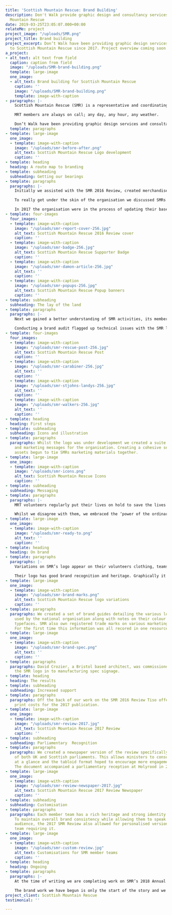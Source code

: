 ```yaml
---
title: 'Scottish Mountain Rescue: Brand Building'
description: Don't Walk provide graphic design and consultancy services to Scottish
  Mountain Rescue
date: 2019-03-25T23:05:07.000+00:00
relateMe: project
project_image: "/uploads/SMR.png"
project_title: Brand building
project_excerpt: Don’t Walk have been providing graphic design services and consultancy
  to Scottish Mountain Rescue since 2017. Project overview coming soon.
a_project:
- alt_text: alt text from field
  caption: caption from field
  image: "/uploads/SMR-brand-building.png"
  template: large-image
  one_image:
  - alt_text: Brand building for Scottish Mountain Rescue
    caption: ''
    image: "/uploads/SMR-brand-building.png"
    template: image-with-caption
- paragraphs: |-
    Scottish Mountain Rescue (SMR) is a representative and coordinating body for member Mountain Rescue Teams (MRTs) in Scotland. Their membership includes more than 850 volunteers between 24 member MRTs. In addition SMR also serves three Police Scotland MRTs and one RAF MRT.

    MRT members are always on call; any day, any hour, any weather.

    Don’t Walk have been providing graphic design services and consultancy to Scottish Mountain Rescue since 2017.
  template: paragraphs
- template: large-image
  one_image:
  - template: image-with-caption
    image: "/uploads/smr-before-after.png"
    alt_text: Scottish Mountain Rescue Logo development
    caption: ''
- template: heading
  heading: A route map to branding
- template: subheading
  subheading: Getting our bearings
- template: paragraphs
  paragraphs: |-
    Initially we assisted with the SMR 2016 Review, created merchandise and designed exhibition materials. We were exceptionally proud of our work on the annual review but recognised that there was much to be done to develop the charity’s brand identity and communications.

    To really get under the skin of the organisation we discussed SMRs challenges with members of their executive and ran a brand workshop for their members at an SMR general meeting in Stirling.

    In 2017 the organisation were in the process of updating their base signage, had held a joint parliamentary reception at Holyrood and were in the process of hiring a development officer.
- template: four-images
  four_images:
  - template: image-with-caption
    image: "/uploads/smr-report-cover-256.jpg"
    alt_text: Scottish Mountain Rescue 2016 Review cover
    caption: ''
  - template: image-with-caption
    image: "/uploads/smr-badge-256.jpg"
    alt_text: Scottish Mountain Rescue Supporter Badge
    caption: ''
  - template: image-with-caption
    image: "/uploads/smr-damon-article-256.jpg"
    alt_text: ''
    caption: ''
  - template: image-with-caption
    image: "/uploads/smr-popups-256.jpg"
    alt_text: Scottish Mountain Rescue Popup banners
    caption: ''
- template: subheading
  subheading: The lay of the land
- template: paragraphs
  paragraphs: |-
    Next we gained a better understanding of SMR activities, its member teams and the people who volunteer with them. We visited the charity’s office in Aviemore, took a tour of member MRT bases, visited Ochils MRT as they supported a community event and joined Aberdeen MRT on their annual sponsored walk.

    Conducting a brand audit flagged up technical issues with the SMR logo and highlighted the need for an expanded toolkit for SMRs graphic identity.
- template: four-images
  four_images:
  - template: image-with-caption
    image: "/uploads/smr-rescue-post-256.jpg"
    alt_text: Scottish Mountain Rescue Post
    caption: ''
  - template: image-with-caption
    image: "/uploads/smr-carabiner-256.jpg"
    alt_text: ''
    caption: ''
  - template: image-with-caption
    image: "/uploads/smr-stjohns-landys-256.jpg"
    alt_text: ''
    caption: ''
  - template: image-with-caption
    image: "/uploads/smr-walkers-256.jpg"
    alt_text: ''
    caption: ''
- template: heading
  heading: First steps
- template: subheading
  subheading: Icons and illustration
- template: paragraphs
  paragraphs: Whilst the logo was under development we created a suite of icons, illustrations
    and marketing messages for the organisation. Creating a cohesive set of pictorial
    assets begun to tie SMRs marketing materials together.
- template: large-image
  one_image:
  - template: image-with-caption
    image: "/uploads/smr-icons.png"
    alt_text: Scottish Mountain Rescue Icons
    caption: ''
- template: subheading
  subheading: Messaging
- template: paragraphs
  paragraphs: |-
    MRT volunteers regularly put their lives on hold to save the lives of others. It surprised us to find that the majority of those we spoke to did not think of themselves as extraordinary or heroic.

    Whilst we disagree with them, we embraced the ‘power of the ordinary’ as an opportunity to highlight some of the more reasonable unreasonable things that they voluntarily do.
- template: large-image
  one_image:
  - template: image-with-caption
    image: "/uploads/smr-ready-to.png"
    alt_text: ''
    caption: ''
- template: heading
  heading: On brand
- template: paragraphs
  paragraphs: |-
    Variations on SMR’s logo appear on their volunteers clothing, teams vehicle livery, supporters kit, fundraising materials and merchandise across Scotland.

    Their logo has good brand recognition and heritage. Graphically it predated the organisations name (which changed from the Mountain Rescue Committee of Scotland in 2014). Instead of reinventing the wheel at great expense the logo was redrawn to improve legibility and assist with production. This gives more control on type sizes, reproduces better in print and assists with manufacturing and fabrication requirements.
- template: large-image
  one_image:
  - template: image-with-caption
    image: "/uploads/smr-brand-marks.png"
    alt_text: Scottish Mountain Rescue logo variations
    caption: ''
- template: paragraphs
  paragraphs: We created a set of brand guides detailing the various logos and badges
    used by the national organisation along with notes on their colour values and
    typefaces. SMR also own registered trade marks on various marketing messages.
    For the first time this information was all recored in one resource.
- template: large-image
  one_image:
  - template: image-with-caption
    image: "/uploads/smr-brand-spec.png"
    alt_text: ''
    caption: ''
- template: paragraphs
  paragraphs: David Crozier, a Bristol based architect, was commissioned to transform
    the SMR logo in to manufacturing spec signage.
- template: heading
  heading: The results
- template: subheading
  subheading: Increased support
- template: paragraphs
  paragraphs: Off the back of our work on the SMR 2016 Review Tiso offered to support
    print costs for the 2017 publication.
- template: large-image
  one_image:
  - template: image-with-caption
    image: "/uploads/smr-review-2017.jpg"
    alt_text: Scottish Mountain Rescue 2017 Review
    caption: ''
- template: subheading
  subheading: Parliamentary  Recognition
- template: paragraphs
  paragraphs: We created a newspaper version of the review specifically for members
    of both UK and Scottish parliaments. This allows ministers to consume information
    at a glance and the tabloid format hoped to encourage more engagement with SMR.
    The document accompanied a parliamentary reception at Holyrood in 2017.
- template: large-image
  one_image:
  - template: image-with-caption
    image: "/uploads/smr-review-newspaper-2017.jpg"
    alt_text: Scottish Mountain Rescue 2017 Review Newspaper
    caption: ''
- template: subheading
  subheading: Customisation
- template: paragraphs
  paragraphs: Each member team has a rich heritage and strong identity of its own.
    To maintain overall brand consistency while allowing them to speak to their local
    audience, the 2017 SMR Review also allowed for personalised versions, for any
    team requiring it.
- template: large-image
  one_image:
  - template: image-with-caption
    image: "/uploads/smr-custom-review.jpg"
    alt_text: Customisations for SMR member teams
    caption: ''
- template: heading
  heading: Ongoing
- template: paragraphs
  paragraphs: |-
    At the time of writing we are completing work on SMR’s 2018 Annual Review.

    The brand work we have begun is only the start of the story and we look forward to developing our relationship with SMR and their member teams.
project_client: Scottish Mountain Rescue
testimonial: ''

---
```

